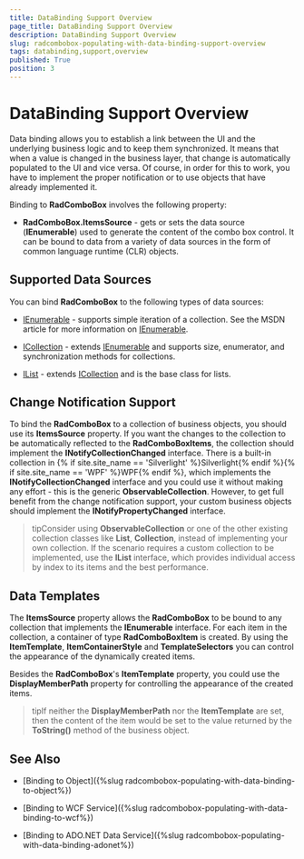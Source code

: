 ```yaml
---
title: DataBinding Support Overview
page_title: DataBinding Support Overview
description: DataBinding Support Overview
slug: radcombobox-populating-with-data-binding-support-overview
tags: databinding,support,overview
published: True
position: 3
---
```


# DataBinding Support Overview

Data binding allows you to establish a link between the UI and the underlying business logic and to keep them synchronized. It means that when a value is changed in the business layer, that change is automatically populated to the UI and vice versa. Of course, in order for this to work, you have to implement the proper notification or to use objects that have already implemented it.

Binding to __RadComboBox__ involves the following property:

* __RadComboBox.ItemsSource__ - gets or sets the data source (__IEnumerable__) used to generate the content of the combo box control. It can be bound to data from a variety of data sources in the form of common language runtime (CLR) objects.

## Supported Data Sources

You can bind __RadComboBox__ to the following types of data sources:

* [IEnumerable](http://msdn.microsoft.com/en-us/library/system.collections.ienumerable.aspx) - supports simple iteration of a collection. See the MSDN article for more information on [IEnumerable](http://msdn.microsoft.com/en-us/library/system.collections.ienumerable.aspx). 

* [ICollection](http://msdn.microsoft.com/en-us/library/system.collections.icollection.aspx) - extends [IEnumerable](http://msdn.microsoft.com/en-us/library/system.collections.ienumerable.aspx) and supports size, enumerator, and synchronization methods for collections. 

* [IList](http://msdn.microsoft.com/en-us/library/system.collections.ilist.aspx) - extends [ICollection](http://msdn.microsoft.com/en-us/library/system.collections.icollection.aspx) and is the base class for lists.

## Change Notification Support

To bind the __RadComboBox__ to a collection of business objects, you should use its __ItemsSource__ property. If you want the changes to the collection to be automatically reflected to the __RadComboBoxItems__, the collection should implement the __INotifyCollectionChanged__ interface. There is a built-in collection in {% if site.site_name == 'Silverlight' %}Silverlight{% endif %}{% if site.site_name == 'WPF' %}WPF{% endif %}, which implements the __INotifyCollectionChanged__ interface and you could use it without making any effort - this is the generic __ObservableCollection<T>__. However, to get full benefit from the change notification support, your custom business objects should implement the __INotifyPropertyChanged__ interface.

>tipConsider using __ObservableCollection<T>__ or one of the other existing collection classes like __List<T>__, __Collection<T>__, instead of implementing your own collection. If the scenario requires a custom collection to be implemented, use the __IList__ interface, which provides individual access by index to its items and the best performance.

## Data Templates

The __ItemsSource__ property allows the __RadComboBox__ to be bound to any collection that implements the __IEnumerable__ interface. For each item in the collection, a container of type __RadComboBoxItem__ is created. By using the __ItemTemplate__, __ItemContainerStyle__ and __TemplateSelectors__ you can control the appearance of the dynamically created items.

Besides the __RadComboBox__'s __ItemTemplate__ property, you could use the __DisplayMemberPath__ property for controlling the appearance of the created items.

>tipIf neither the __DisplayMemberPath__ nor the __ItemTemplate__ are set, then the content of the item would be set to the value returned by the __ToString()__ method of the business object.

## See Also

 * [Binding to Object]({%slug radcombobox-populating-with-data-binding-to-object%})

 * [Binding to WCF Service]({%slug radcombobox-populating-with-data-binding-to-wcf%})

 * [Binding to ADO.NET Data Service]({%slug radcombobox-populating-with-data-binding-adonet%})
